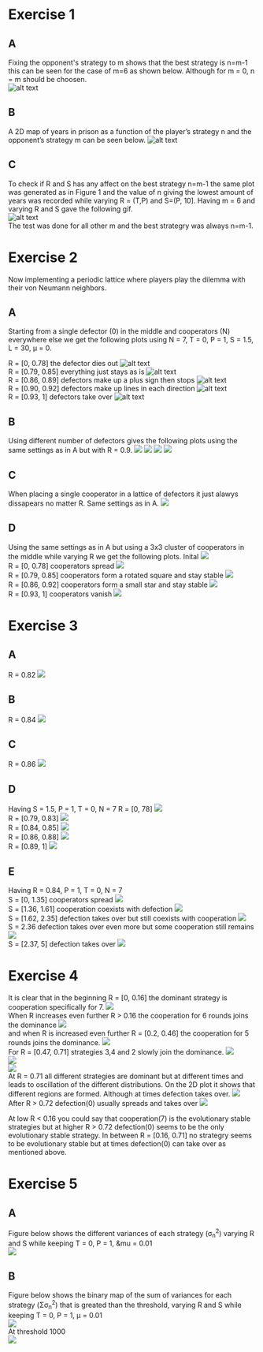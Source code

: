 # Exercise 1
## A
Fixing the opponent's strategy to m shows that the best strategy is n=m-1 this can be seen for the case of m=6 as shown below. Although for m = 0, n = m should be choosen.\
![alt text](https://github.com/mattias-wiberg/FIM750-Simulation-of-complex-systems/blob/main/Excercise%2013/1/a.png?raw=true)
## B
A 2D map of years in prison as a function of the player’s strategy n and the opponent’s strategy m can be seen below.
![alt text](https://github.com/mattias-wiberg/FIM750-Simulation-of-complex-systems/blob/main/Excercise%2013/1/b.png?raw=true)
## C
To check if R and S has any affect on the best strategy n=m-1 the same plot was generated as in Figure 1 and the value of n giving the lowest amount of years was recorded while varying R = (T,P) and S=(P, 10]. Having m = 6 and varying R and S gave the following gif.\
![alt text](https://github.com/mattias-wiberg/FIM750-Simulation-of-complex-systems/blob/main/Excercise%2013/1/c.gif?raw=true) \
The test was done for all other m and the best strategry was always n=m-1.
# Exercise 2
Now implementing a periodic lattice where players play the dilemma with their von Neumann neighbors.
## A
Starting from a single defector (0) in the middle and cooperators (N) everywhere else we get the following plots using N = 7, T = 0, P = 1, S = 1.5, L = 30, &mu; = 0.

R = [0, 0.78] the defector dies out
![alt text](https://github.com/mattias-wiberg/FIM750-Simulation-of-complex-systems/blob/main/Excercise%2013/2/a/t_2_r_0.png?raw=true) \
R = [0.79, 0.85] everything just stays as is
![alt text](https://github.com/mattias-wiberg/FIM750-Simulation-of-complex-systems/blob/main/Excercise%2013/2/a/t_1_r_0.79.png?raw=true) \
R = [0.86, 0.89] defectors make up a plus sign then stops
![alt text](https://github.com/mattias-wiberg/FIM750-Simulation-of-complex-systems/blob/main/Excercise%2013/2/a/t_2_r_0.86.png?raw=true) \
R = [0.90, 0.92] defectors make up lines in each direction
![alt text](https://github.com/mattias-wiberg/FIM750-Simulation-of-complex-systems/blob/main/Excercise%2013/2/a/t_17_r_0.9.png?raw=true) \
R = [0.93, 1] defectors take over
![alt text](https://github.com/mattias-wiberg/FIM750-Simulation-of-complex-systems/blob/main/Excercise%2013/2/a/t_31_r_1.png?raw=true)
## B
Using different number of defectors gives the following plots using the same settings as in A but with R = 0.9.
![](https://github.com/mattias-wiberg/FIM750-Simulation-of-complex-systems/blob/main/Excercise%2013/2/b/init2/t_20_r_0.9.png?raw=true)
![](https://github.com/mattias-wiberg/FIM750-Simulation-of-complex-systems/blob/main/Excercise%2013/2/b/init3/t_17_r_0.9.png?raw=true)
![](https://github.com/mattias-wiberg/FIM750-Simulation-of-complex-systems/blob/main/Excercise%2013/2/b/init4/t_14_r_0.9.png?raw=true)
![](https://github.com/mattias-wiberg/FIM750-Simulation-of-complex-systems/blob/main/Excercise%2013/2/b/init5/t_17_r_0.9.png?raw=true)
## C
When placing a single cooperator in a lattice of defectors it just alawys dissapears no matter R. Same settings as in A.
![](https://github.com/mattias-wiberg/FIM750-Simulation-of-complex-systems/blob/main/Excercise%2013/2/c/t_2_r_0.2.png?raw=true)
## D
Using the same settings as in A but using a 3x3 cluster of cooperators in the middle while varying R we get the following plots.
Inital
![](https://github.com/mattias-wiberg/FIM750-Simulation-of-complex-systems/blob/main/Excercise%2013/2/d/t_0_r_0.png?raw=true) \
R = [0, 0.78] cooperators spread
![](https://github.com/mattias-wiberg/FIM750-Simulation-of-complex-systems/blob/main/Excercise%2013/2/d/t_29_r_0.78.png?raw=true) \
R = [0.79, 0.85] cooperators form a rotated square and stay stable
![](https://github.com/mattias-wiberg/FIM750-Simulation-of-complex-systems/blob/main/Excercise%2013/2/d/t_20_r_0.79.png?raw=true) \
R = [0.86, 0.92] cooperators form a small star and stay stable
![](https://github.com/mattias-wiberg/FIM750-Simulation-of-complex-systems/blob/main/Excercise%2013/2/d/t_2_r_0.86.png?raw=true) \
R = [0.93, 1] cooperators vanish
![](https://github.com/mattias-wiberg/FIM750-Simulation-of-complex-systems/blob/main/Excercise%2013/2/d/t_4_r_0.93.png?raw=true)
# Exercise 3
## A
R = 0.82
![](https://github.com/mattias-wiberg/FIM750-Simulation-of-complex-systems/blob/main/Excercise%2013/3/a.png?raw=true)
## B
R = 0.84
![](https://github.com/mattias-wiberg/FIM750-Simulation-of-complex-systems/blob/main/Excercise%2013/3/b.png?raw=true)
## C
R = 0.86
![](https://github.com/mattias-wiberg/FIM750-Simulation-of-complex-systems/blob/main/Excercise%2013/3/c.png?raw=true)
## D
Having S = 1.5, P = 1, T = 0, N = 7
R = [0, 78]
![](https://github.com/mattias-wiberg/FIM750-Simulation-of-complex-systems/blob/main/Excercise%2013/3/d/t_100_r_0.78.png?raw=true) \
R = [0.79, 0.83]
![](https://github.com/mattias-wiberg/FIM750-Simulation-of-complex-systems/blob/main/Excercise%2013/3/d/t_100_r_0.83.png?raw=true) \
R = [0.84, 0.85]
![](https://github.com/mattias-wiberg/FIM750-Simulation-of-complex-systems/blob/main/Excercise%2013/3/d/t_100_r_0.84.png?raw=true) \
R = [0.86, 0.88]
![](https://github.com/mattias-wiberg/FIM750-Simulation-of-complex-systems/blob/main/Excercise%2013/3/d/t_100_r_0.88.png?raw=true) \
R = [0.89, 1]
![](https://github.com/mattias-wiberg/FIM750-Simulation-of-complex-systems/blob/main/Excercise%2013/3/d/t_100_r_1.png?raw=true)
## E
Having R = 0.84, P = 1, T = 0, N = 7 \
S = [0, 1.35] cooperators spread
![](https://github.com/mattias-wiberg/FIM750-Simulation-of-complex-systems/blob/main/Excercise%2013/3/e/t_100_r_0.84_s_1.35.png?raw=true) \
S = [1.36, 1.61] cooperation coexists with defection
![](https://github.com/mattias-wiberg/FIM750-Simulation-of-complex-systems/blob/main/Excercise%2013/3/e/t_100_r_0.84_s_1.61.png?raw=true) \
S = [1.62, 2.35] defection takes over but still coexists with cooperation
![](https://github.com/mattias-wiberg/FIM750-Simulation-of-complex-systems/blob/main/Excercise%2013/3/e/t_100_r_0.84_s_2.35.png?raw=true) \
S = 2.36 defection takes over even more but some cooperation still remains
![](https://github.com/mattias-wiberg/FIM750-Simulation-of-complex-systems/blob/main/Excercise%2013/3/e/t_100_r_0.84_s_2.36.png?raw=true) \
S = [2.37, 5] defection takes over
![](https://github.com/mattias-wiberg/FIM750-Simulation-of-complex-systems/blob/main/Excercise%2013/3/e/t_100_r_0.84_s_5.png?raw=true)
# Exercise 4
It is clear that in the beginning R = [0, 0.16] the dominant strategy is cooperation specifically for 7.
![](https://github.com/mattias-wiberg/FIM750-Simulation-of-complex-systems/blob/main/Excercise%2013/4/t_100_r_0.16_s_1.5.png?raw=true) \
When R increases even further R > 0.16 the cooperation for 6 rounds joins the dominance
![](https://github.com/mattias-wiberg/FIM750-Simulation-of-complex-systems/blob/main/Excercise%2013/4/t_100_r_0.21_s_1.5.png?raw=true) \
and when R is increased even further R = [0.2, 0.46] the cooperation for 5 rounds joins the dominance.
![](https://github.com/mattias-wiberg/FIM750-Simulation-of-complex-systems/blob/main/Excercise%2013/4/t_100_r_0.36_s_1.5.png?raw=true) \
For R = [0.47, 0.71] strategies 3,4 and 2 slowly join the dominance.
![](https://github.com/mattias-wiberg/FIM750-Simulation-of-complex-systems/blob/main/Excercise%2013/4/t_100_r_0.51_s_1.5.png?raw=true) \
![](https://github.com/mattias-wiberg/FIM750-Simulation-of-complex-systems/blob/main/Excercise%2013/4/t_100_r_0.56_s_1.5.png?raw=true) \
![](https://github.com/mattias-wiberg/FIM750-Simulation-of-complex-systems/blob/main/Excercise%2013/4/t_100_r_0.61_s_1.5.png?raw=true) \
At R = 0.71 all different strategies are dominant but at different times and leads to oscillation of the different distributions. On the 2D plot it shows that different regions are formed. Although at times defection takes over.
![](https://github.com/mattias-wiberg/FIM750-Simulation-of-complex-systems/blob/main/Excercise%2013/4/t_100_r_0.71_s_1.5.png?raw=true) \
After R > 0.72 defection(0) usually spreads and takes over
![](https://github.com/mattias-wiberg/FIM750-Simulation-of-complex-systems/blob/main/Excercise%2013/4/t_100_r_0.81_s_1.5.png?raw=true)

At low R < 0.16 you could say that cooperation(7) is the evolutionary stable strategies but at higher R > 0.72 defection(0) seems to be the only evolutionary stable strategy. In between R = [0.16, 0.71] no strategry seems to be evolutionary stable but at times defection(0) can take over as mentioned above.
# Exercise 5
## A 
Figure below shows the different variances of each strategy (&sigma;<sub>n</sub><sup>2</sup>) varying R and S while keeping T = 0, P = 1, &mu = 0.01 \
![](https://github.com/mattias-wiberg/FIM750-Simulation-of-complex-systems/blob/main/Excercise%2013/5/strats_vars.png?raw=true)
## B
Figure below shows the binary map of the sum of variances for each strategy (&Sigma;&sigma;<sub>n</sub><sup>2</sup>) that is greated than the threshold, varying R and S while keeping T = 0, P = 1, &mu; = 0.01 \
![](https://github.com/mattias-wiberg/FIM750-Simulation-of-complex-systems/blob/main/Excercise%2013/5/strats_vars_bin_500.png?raw=true) \
At threshold 1000 \
![](https://github.com/mattias-wiberg/FIM750-Simulation-of-complex-systems/blob/main/Excercise%2013/5/strats_vars_bin_1000.png?raw=true)
